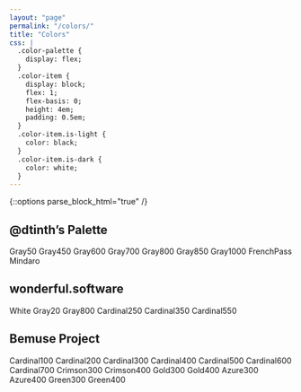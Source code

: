```yaml
---
layout: "page"
permalink: "/colors/"
title: "Colors"
css: |
  .color-palette {
    display: flex;
  }
  .color-item {
    display: block;
    flex: 1;
    flex-basis: 0;
    height: 4em;
    padding: 0.5em;
  }
  .color-item.is-light {
    color: black;
  }
  .color-item.is-dark {
    color: white;
  }
---
```


<script src="https://unpkg.com/hsluv@0.0.3/hsluv.js"></script>
<script src="https://unpkg.com/vue@2.6.10/dist/vue.js"></script>

{::options parse_block_html="true" /}

<div id="colors">

## @dtinth’s Palette

<color-palette>
  <color-item color="#e9e8e7">Gray50</color-item>
  <color-item color="#8B8685">Gray450</color-item>
  <color-item color="#656463">Gray600</color-item>
  <color-item color="#454443">Gray700</color-item>
  <color-item color="#353433">Gray800</color-item>
  <color-item color="#252423">Gray850</color-item>
  <color-item color="#090807">Gray1000</color-item>
</color-palette>

<color-palette>
  <color-item color="#bbeeff">FrenchPass</color-item>
  <color-item color="#d7fc70">Mindaro</color-item>
</color-palette>

## wonderful.software

<color-palette>
  <color-item color="#FFFFFF">White</color-item>
  <color-item color="#F5F4F3">Gray20</color-item>
  <color-item color="#353433">Gray800</color-item>
  <color-item color="#E296AD">Cardinal250</color-item>
  <color-item color="#DA3567">Cardinal350</color-item>
  <color-item color="#A60035">Cardinal550</color-item>
</color-palette>

## Bemuse Project

<color-palette>
  <color-item color="#FEE4ED">Cardinal100</color-item>
  <color-item color="#E9A8BB">Cardinal200</color-item>
  <color-item color="#DE809A">Cardinal300</color-item>
  <color-item color="#E34E7A">Cardinal400</color-item>
  <color-item color="#B61A44">Cardinal500</color-item>
  <color-item color="#943C55">Cardinal600</color-item>
  <color-item color="#7E1736">Cardinal700</color-item>
</color-palette>

<color-palette>
  <color-item color="#FE96B6">Crimson300</color-item>
  <color-item color="#FB5E90">Crimson400</color-item>
</color-palette>

<color-palette>
  <color-item color="#FAD765">Gold300</color-item>
  <color-item color="#FFC601">Gold400</color-item>
</color-palette>

<color-palette>
  <color-item color="#9DEDFF">Azure300</color-item>
  <color-item color="#31BCFA">Azure400</color-item>
</color-palette>

<color-palette>
  <color-item color="#D4FB7F">Green300</color-item>
  <color-item color="#91CF00">Green400</color-item>
</color-palette>

</div>

<script>
Vue.component('color-palette', {
  template: `<div class="color-palette">
    <slot></slot>
  </div>`
})
Vue.component('color-item', {
  props: {
    color: String,
  },
  computed: {
    hsl() {
      return hsluv.Hsluv.hexToHsluv(this.color)
    },
    className() {
      return this.hsl[2] >= 50 ? 'is-light' : 'is-dark'
    },
    style() {
      return { backgroundColor: this.color }
    },
  },
  template: `<span class="color-item" :style="style" :class="className">
    <slot></slot>
    <br />
    <span style="opacity: 0.5" v-html="color.toLowerCase()"></span>
  </span>`
})
new Vue({
  el: '#colors'
})
</script>
